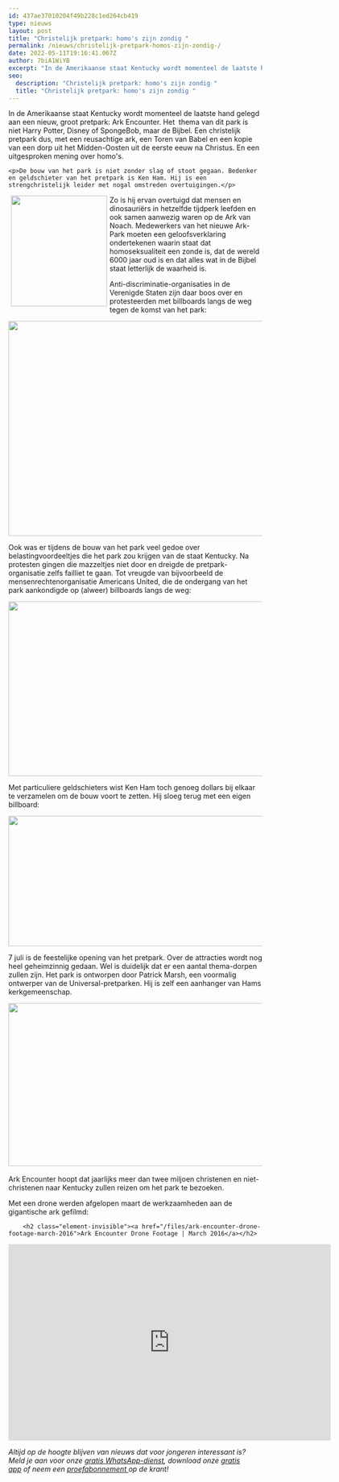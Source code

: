 ```yaml
---
id: 437ae37010204f49b228c1ed264cb419
type: nieuws
layout: post
title: "Christelijk pretpark: homo's zijn zondig "
permalink: /nieuws/christelijk-pretpark-homos-zijn-zondig-/
date: 2022-05-11T19:16:41.067Z
author: 7biA1WiYB
excerpt: "In de Amerikaanse staat Kentucky wordt momenteel de laatste hand gelegd aan een nieuw, groot pretpark: Ark Encounter. Het  thema van dit park is niet Harry Potter, Disney of SpongeBob, maar de Bijbel. Een christelijk pretpark dus, met een reusachtige ark, een Toren van Babel en een kopie van een dorp uit het Midden-Oosten uit de eerste eeuw na Christus. En een uitgesproken mening over homo's.  "
seo:
  description: "Christelijk pretpark: homo's zijn zondig "
  title: "Christelijk pretpark: homo's zijn zondig "
---
```

In de Amerikaanse staat Kentucky wordt momenteel de laatste hand gelegd aan een nieuw, groot pretpark: Ark Encounter. Het  thema van dit park is niet Harry Potter, Disney of SpongeBob, maar de Bijbel. Een christelijk pretpark dus, met een reusachtige ark, een Toren van Babel en een kopie van een dorp uit het Midden-Oosten uit de eerste eeuw na Christus. En een uitgesproken mening over homo's.  

    <p>De bouw van het park is niet zonder slag of stoot gegaan. Bedenker en geldschieter van het pretpark is Ken Ham. Hij is een strengchristelijk leider met nogal omstreden overtuigingen.</p>
<p><div class="media media-element-container media-teaser media-float-left"><div id="file-18953" class="file file-image file-image-jpeg">

        
  
  <div class="content">
    <a href="/files/769571641926402777672741192njpg-0"><img height="220" width="191" style="margin-left: 5px; margin-right: 5px; float: left;" class="media-element file-teaser" src="https://original.sevendays.nl/sites/default/files/styles/medium/public/76957_164192640277767_2741192_n_0.jpg?itok=d_v9T0XO" alt=""></a>  </div>

  
</div>
</div>Zo is hij ervan overtuigd dat mensen en dinosauriërs in hetzelfde tijdperk leefden en ook samen aanwezig waren op de Ark van Noach. Medewerkers van het nieuwe Ark-Park moeten een geloofsverklaring ondertekenen waarin staat dat homoseksualiteit een zonde is, dat de wereld 6000 jaar oud is en dat alles wat in de Bijbel staat letterlijk de waarheid is.
<p>Anti-discriminatie-organisaties in de Verenigde Staten zijn daar boos over en protesteerden met billboards langs de weg tegen de komst van het park:</p>
<p><div class="media media-element-container media-default"><div id="file-18944" class="file file-image file-image-jpeg">

        
  
  <div class="content">
    <img height="427" width="640" class="media-element file-default" src="https://original.sevendays.nl/sites/default/files/teaserbox_13586428.jpg" alt="">  </div>

  
</div>
</div>
<p>Ook was er tijdens de bouw van het park veel gedoe over belastingvoordeeltjes die het park zou krijgen van de staat Kentucky. Na protesten gingen die mazzeltjes niet door en dreigde de pretpark-organisatie zelfs failliet te gaan. Tot vreugde van bijvoorbeeld de mensenrechtenorganisatie Americans United, die de ondergang van het park aankondigde op (alweer) billboards langs de weg:</p>
<p><div class="media media-element-container media-default"><div id="file-18945" class="file file-image file-image-jpeg">

        
  
  <div class="content">
    <img height="347" width="509" class="media-element file-default" src="https://original.sevendays.nl/sites/default/files/AU-billboard.jpg" alt="">  </div>

  
</div>
</div>
<p>Met particuliere geldschieters wist Ken Ham toch genoeg dollars bij elkaar te verzamelen om de bouw voort te zetten. Hij sloeg terug met een eigen billboard:</p>
<p><div class="media media-element-container media-default"><div id="file-18946" class="file file-image file-image-jpeg">

        
  
  <div class="content">
    <img height="259" width="600" class="media-element file-default" src="https://original.sevendays.nl/sites/default/files/AIG-Billboard.jpg" alt="">  </div>

  
</div>
</div>
<p>7 juli is de feestelijke opening van het pretpark. Over de attracties wordt nog heel geheimzinnig gedaan. Wel is duidelijk dat er een aantal thema-dorpen zullen zijn. Het park is ontworpen door Patrick Marsh, een voormalig ontwerper van de Universal-pretparken. Hij is zelf een aanhanger van Hams kerkgemeenschap.</p>
<p><div class="media media-element-container media-default"><div id="file-18952" class="file file-image file-image-jpeg">

        
  
  <div class="content">
    <img height="324" width="850" class="media-element file-default" src="https://original.sevendays.nl/sites/default/files/ark-encounter-park-map-screenshot_0.jpg" alt="">  </div>

  
</div>
</div><br>Ark Encounter hoopt dat jaarlijks meer dan twee miljoen christenen en niet-christenen naar Kentucky zullen reizen om het park te bezoeken.
<p>Met een drone werden afgelopen maart de werkzaamheden aan de gigantische ark gefilmd:</p>
<p><div class="media media-element-container media-default"><div id="file-18948" class="file file-video file-video-youtube">

        <h2 class="element-invisible"><a href="/files/ark-encounter-drone-footage-march-2016">Ark Encounter Drone Footage | March 2016</a></h2>
    
  
  <div class="content">
    <div class="media-youtube-video media-element file-default media-youtube-1">
  <iframe class="media-youtube-player" width="640" height="390" title="Ark Encounter Drone Footage | March 2016" src="https://www.youtube.com/embed/HB3aZvPvy9c?wmode=opaque&controls=" name="Ark Encounter Drone Footage | March 2016" frameborder="0" allowfullscreen="">Video van Ark Encounter Drone Footage | March 2016</iframe>
</div>
  </div>

  
</div>
</div>
<p><em>Altijd op de hoogte blijven van nieuws dat voor jongeren interessant is? Meld je aan voor onze <a href="https://original.sevendays.nl/whatsapp">gratis WhatsApp-dienst</a>, download onze <a href="https://original.sevendays.nl/app">gratis app</a> of neem een <a href="https://abonneren.sevendays.nl/abonneren/abonnementen/ae/artikel">proefabonnement </a>op de krant!</em></p>  
